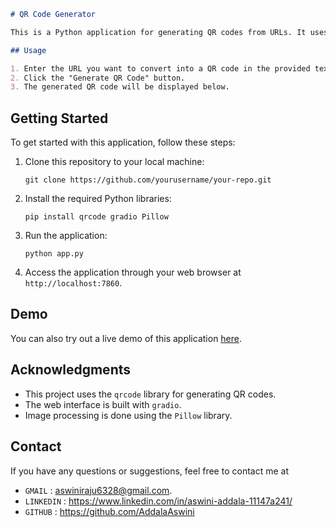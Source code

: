 

```markdown
# QR Code Generator

This is a Python application for generating QR codes from URLs. It uses the `qrcode` library to create QR codes and can be accessed through a web interface created using `gradio`.

## Usage

1. Enter the URL you want to convert into a QR code in the provided textbox.
2. Click the "Generate QR Code" button.
3. The generated QR code will be displayed below.
```


## Getting Started

To get started with this application, follow these steps:

1. Clone this repository to your local machine:

   ```shell
   git clone https://github.com/yourusername/your-repo.git
   ```

2. Install the required Python libraries:

   ```shell
   pip install qrcode gradio Pillow
   ```

3. Run the application:

   ```shell
   python app.py
   ```

4. Access the application through your web browser at `http://localhost:7860`.

## Demo

You can also try out a live demo of this application [here](https://huggingface.co/spaces/Aswiniraju/QR_Generator).



## Acknowledgments

- This project uses the `qrcode` library for generating QR codes.
- The web interface is built with `gradio`.
- Image processing is done using the `Pillow` library.

## Contact

If you have any questions or suggestions, feel free to contact me at 
- `GMAIL` : aswiniraju6328@gmail.com.
- `LINKEDIN` : https://www.linkedin.com/in/aswini-addala-11147a241/
- `GITHUB` : https://github.com/AddalaAswini


